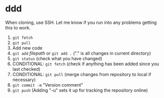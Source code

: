 # ddd
When cloning, use SSH. Let me know if you run into any problems getting this to work.

1. `git fetch`
2. `git pull`
3. Add new code
4. `git add` *filepath* or `git add .` ("." is all changes in current directory)
5. `git status` (check what you have changed)
6. CONDITIONAL: `git fetch` (check if anything has been added since you last checked)
7. CONDITIONAL: `git pull` (merge changes from repository to local if necessary)
8. `git commit -m` "Version comment"
9. `git push` (Adding "-u" sets it up for tracking the repository online)

